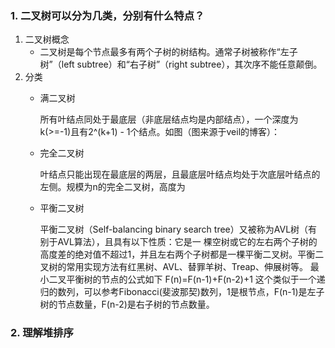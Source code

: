 ### 1. 二叉树可以分为几类，分别有什么特点？
1. 二叉树概念
    - 二叉树是每个节点最多有两个子树的树结构。通常子树被称作“左子树”（left subtree）和“右子树”（right subtree），其次序不能任意颠倒。
2. 分类
    - 满二叉树

        所有叶结点同处于最底层（非底层结点均是内部结点），一个深度为k(>=-1)且有2^(k+1) - 1个结点。如图（图来源于veil的博客）：

    - 完全二叉树

        叶结点只能出现在最底层的两层，且最底层叶结点均处于次底层叶结点的左侧。规模为n的完全二叉树，高度为

    - 平衡二叉树

        平衡二叉树（Self-balancing binary search tree）又被称为AVL树（有别于AVL算法），且具有以下性质：它是一 棵空树或它的左右两个子树的高度差的绝对值不超过1，并且左右两个子树都是一棵平衡二叉树。平衡二叉树的常用实现方法有红黑树、AVL、替罪羊树、Treap、伸展树等。 最小二叉平衡树的节点的公式如下 F(n)=F(n-1)+F(n-2)+1 这个类似于一个递归的数列，可以参考Fibonacci(斐波那契)数列，1是根节点，F(n-1)是左子树的节点数量，F(n-2)是右子树的节点数量。

### 2. 理解堆排序